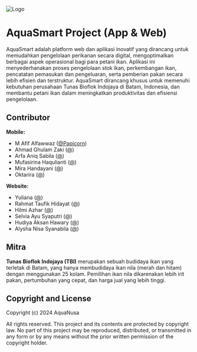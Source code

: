 
![Logo](https://i.ibb.co.com/TW02YXC/Logo-revisi-1.png)


# AquaSmart Project (App & Web)

AquaSmart adalah platform web dan aplikasi inovatif yang dirancang untuk memudahkan pengelolaan perikanan secara digital, mengoptimalkan berbagai aspek operasional bagi para petani ikan. Aplikasi ini menyederhanakan proses pengelolaan stok ikan, perkembangan ikan, pencatatan pemasukan dan pengeluaran, serta pemberian pakan secara lebih efisien dan terstruktur. AquaSmart dirancang khusus untuk memenuhi kebutuhan perusahaan Tunas Bioflok Indojaya di Batam, Indonesia, dan membantu petani ikan dalam meningkatkan produktivitas dan efisiensi pengelolaan.

## Contributor

**Mobile:**
- M Afif Alfawwaz ([@Papicorn](https://github.com/Papicorn))
- Ahmad Ghulam Zaki ([@]())
- Arfa Aniq Sabila ([@]())
- Mufasirina Haqulianti ([@]())
- Mira Handayani ([@]())
- Oktarira ([@]())

**Website:**
- Yuliana ([@]())
- Rahmat Taufik Hidayat ([@]())
- Hilmi Azhar ([@]())
- Selvia Ayu Syaputri ([@]())
- Hudiya Aksan Hawary ([@]())
- Alysha Nisa Syanabila ([@]())


## Mitra

**Tunas Bioflok Indojaya (TBI)** merupakan sebuah budidaya ikan yang terletak di Batam, yang hanya membudidaya ikan nila (merah dan hitam) dengan menggunakan 25 kolam. Pemilihan ikan nila dikarenakan lebih irit pakan, pertumbuhan yang cepat, dan harga jual yang lebih tinggi.

## Copyright and License

Copyright (c) 2024 AquaNusa

All rights reserved. This project and its contents are protected by copyright law. No part of this project may be reproduced, distributed, or transmitted in any form or by any means without the prior written permission of the copyright holder.
